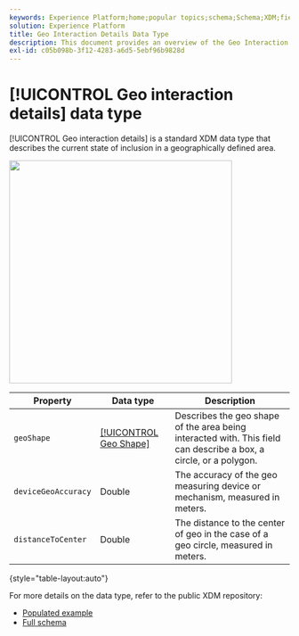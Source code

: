 ```yaml
---
keywords: Experience Platform;home;popular topics;schema;Schema;XDM;fields;schemas;Schemas;beacon;interaction details;datatype;data-type;data type;
solution: Experience Platform
title: Geo Interaction Details Data Type
description: This document provides an overview of the Geo Interaction Details XDM data type.
exl-id: c05b098b-3f12-4283-a6d5-5ebf96b9828d
---
```

# [!UICONTROL Geo interaction details] data type

[!UICONTROL Geo interaction details] is a standard XDM data type that describes the current state of inclusion in a geographically defined area.

<img src='../images/data-types/geo-interaction-details.png' width=400 /><br />

| Property | Data type | Description |
| --- | --- | --- |
| `geoShape` | [[!UICONTROL Geo Shape]](./geo-shape.md) | Describes the geo shape of the area being interacted with. This field can describe a box, a circle, or a polygon. |
| `deviceGeoAccuracy` | Double | The accuracy of the geo measuring device or mechanism, measured in meters. |
| `distanceToCenter` | Double | The distance to the center of geo in the case of a geo circle, measured in meters. |

{style="table-layout:auto"}

For more details on the data type, refer to the public XDM repository:

* [Populated example](https://github.com/adobe/xdm/blob/master/components/datatypes/geo-interaction-details.example.1.json)
* [Full schema](https://github.com/adobe/xdm/blob/master/components/datatypes/geo-interaction-details.schema.json)
